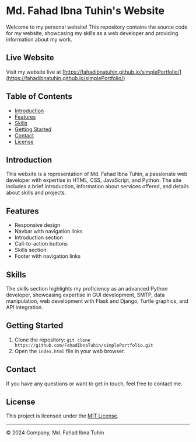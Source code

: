 # Md. Fahad Ibna Tuhin's Website

Welcome to my personal website! This repository contains the source code for my website, showcasing my skills as a web developer and providing information about my work.

## Live Website
Visit my website live at [https://fahadibnatuhin.github.io/simplePortfolio/](https://fahadibnatuhin.github.io/simplePortfolio/)

## Table of Contents
- [Introduction](#introduction)
- [Features](#features)
- [Skills](#skills)
- [Getting Started](#getting-started)
- [Contact](#contact)
- [License](#license)

## Introduction
This website is a representation of Md. Fahad Ibna Tuhin, a passionate web developer with expertise in HTML, CSS, JavaScript, and Python. The site includes a brief introduction, information about services offered, and details about skills and projects.

## Features
- Responsive design
- Navbar with navigation links
- Introduction section
- Call-to-action buttons
- Skills section
- Footer with navigation links

## Skills
The skills section highlights my proficiency as an advanced Python developer, showcasing expertise in GUI development, SMTP, data manipulation, web development with Flask and Django, Turtle graphics, and API integration.

## Getting Started
1. Clone the repository: `git clone https://github.com/FahadIbnaTuhin/simplePortfolio.git`
2. Open the `index.html` file in your web browser.

## Contact
If you have any questions or want to get in touch, feel free to contact me.

## License
This project is licensed under the [MIT License](LICENSE).

---

© 2024 Company, Md. Fahad Ibna Tuhin
